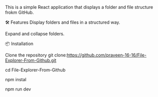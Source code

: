 This is a simple React application that displays a folder and file structure frokm GitHub. 

🛠 Features
Display folders and files in a structured way.

Expand and collapse folders.

📦 Installation

Clone the repository
git clone:https://github.com/praveen-16-16/File-Explorer-From-Github.git

cd File-Explorer-From-Github

npm instal

npm run dev
